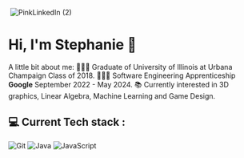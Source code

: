  ![]() ![PinkLinkedIn (2)](https://github.com/DevStephanie/DevStephanie/assets/129541811/07de2b51-9116-4055-9aeb-45a2a62531f4)

# **Hi, I'm Stephanie** 🌸

A little bit about me: 
 👩🏽‍🎓 Graduate of University of Illinois  at Urbana Champaign Class of 2018.
 👩🏽‍💻 Software Engineering Apprenticeship **Google** September 2022 - May 2024.
 📚 Currently interested in 3D graphics, Linear Algebra, Machine Learning and Game Design. 

 ## 💻 Current Tech stack : 
 ![Git](https://img.shields.io/badge/Git-F05032.svg?style=for-the-badge&logo=Git&logoColor=white) 
 ![Java](https://img.shields.io/badge/java-%23ED8B00.svg?style=for-the-badge&logo=openjdk&logoColor=white)
 ![JavaScript](https://img.shields.io/badge/JavaScript-F7DF1E?style=for-the-badge&logo=javascript&logoColor=black)
   
 
